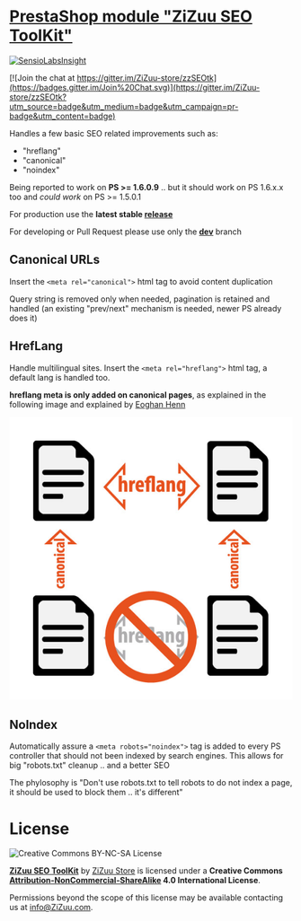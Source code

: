 [PrestaShop module "ZiZuu SEO ToolKit"](https://github.com/ZiZuu-store/zzSEOtk)
===

[![SensioLabsInsight](https://insight.sensiolabs.com/projects/30806e55-0fe6-4323-ade1-fba266db8b4e/mini.png)](https://insight.sensiolabs.com/projects/30806e55-0fe6-4323-ade1-fba266db8b4e)

[![Join the chat at https://gitter.im/ZiZuu-store/zzSEOtk](https://badges.gitter.im/Join%20Chat.svg)](https://gitter.im/ZiZuu-store/zzSEOtk?utm_source=badge&utm_medium=badge&utm_campaign=pr-badge&utm_content=badge)

Handles a few basic SEO related improvements such as:
* "hreflang"
* "canonical"
* "noindex"

Being reported to work on **PS >= 1.6.0.9** .. but it should work on PS 1.6.x.x too and *could work* on PS >= 1.5.0.1

For production use the **latest stable [release](https://github.com/ZiZuu-store/zzSEOtk/releases/)**

For developing or Pull Request please use only the **[dev](https://github.com/ZiZuu-store/zzSEOtk/tree/dev)** branch


## Canonical URLs

Insert the `<meta rel="canonical">` html tag to avoid content duplication

Query string is removed only when needed, pagination is retained and handled (an existing "prev/next" mechanism is needed, newer PS already does it)

## HrefLang

Handle multilingual sites.
Insert the `<meta rel="hreflang">` html tag, a default lang is handled too.

**hreflang meta is only added on canonical pages**, as explained in the following image and explained by [Eoghan Henn](http://www.rebelytics.com/hreflang-canonical/)

<img src="./hreflang-canonical-image.jpg">

## NoIndex

Automatically assure a `<meta robots="noindex">` tag is added to every PS controller that should not been indexed by search engines.
This allows for big "robots.txt" cleanup .. and a better SEO 

The phylosophy is "Don't use robots.txt to tell robots to do not index a page, it should be used to block them .. it's different"

# License

![Creative Commons BY-NC-SA License](https://i.creativecommons.org/l/by-nc-sa/4.0/88x31.png)


**[ZiZuu SEO ToolKit](https://github.com/ZiZuu-store/zzSEOtk)** by [ZiZuu Store](https://github.com/ZiZuu-store) is licensed under a **Creative Commons [Attribution-NonCommercial-ShareAlike](http://creativecommons.org/licenses/by-nc-sa/4.0/) 4.0 International License**.

Permissions beyond the scope of this license may be available contacting us at info@ZiZuu.com.
